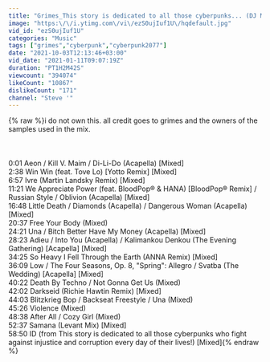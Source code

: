 ```yaml
---
title: "Grimes_This story is dedicated to all those cyberpunks... (DJ Mix) [slightly louder]"
image: "https:\/\/i.ytimg.com\/vi\/ezS0ujIuf1U\/hqdefault.jpg"
vid_id: "ezS0ujIuf1U"
categories: "Music"
tags: ["grimes","cyberpunk","cyberpunk2077"]
date: "2021-10-03T12:13:46+03:00"
vid_date: "2021-01-11T09:07:19Z"
duration: "PT1H2M42S"
viewcount: "394074"
likeCount: "10867"
dislikeCount: "171"
channel: "Steve '"
---
```

{% raw %}i do not own this. all credit goes to grimes and the owners of the samples used in the mix.<br /><br /><br /><br />0:01 Aeon / Kill V. Maim / Di-Li-Do (Acapella) [Mixed] <br />2:38 Win Win (feat. Tove Lo) [Yotto Remix] [Mixed] <br />6:57 Ivre (Martin Landsky Remix) [Mixed]<br />11:21 We Appreciate Power (feat. BloodPop® &amp; HANA) [BloodPop® Remix] / Russian Style / Oblivion (Acapella) [Mixed] <br />16:48 Little Death / Diamonds (Acapella) / Dangerous Woman (Acapella) [Mixed] <br />20:37 Free Your Body (Mixed) <br />24:21 Una / Bitch Better Have My Money (Acapella) [Mixed] <br />28:23 Adieu / Into You (Acapella) / Kalimankou Denkou (The Evening Gathering) [Acapella] [Mixed] <br />34:25 So Heavy I Fell Through the Earth (ANNA Remix) [Mixed] <br />36:09 Low / The Four Seasons, Op. 8, &quot;Spring&quot;: Allegro / Svatba (The Wedding) [Acapella] [Mixed] <br />40:22 Death By Techno / Not Gonna Get Us (Mixed) <br />42:02 Darkseid (Richie Hawtin Remix) [Mixed]<br />44:03 Blitzkrieg Bop / Backseat Freestyle / Una (Mixed)<br />45:26 Violence (Mixed) <br />48:38 After All / Cozy Girl (Mixed) <br />52:37 Samana (Levant Mix) [Mixed] <br />58:50 ID (from This story is dedicated to all those cyberpunks who fight against injustice and corruption every day of their lives!) [Mixed]{% endraw %}

